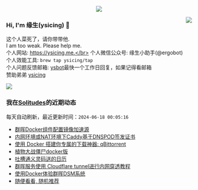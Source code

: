 <p align="center">
    <img align="center" src="https://github-profile-trophy.vercel.app/?username=ysicing&title=Star,Follower,Commit,Issue" style="max-width:100%;">
</p>

<img align="right" src="https://github-readme-stats.vercel.app/api?username=ysicing&show_icons=true&icon_color=805AD5&text_color=718096&bg_color=ffffff&hide_title=true" />


### Hi, I'm 缘生(ysicing) 👋

<!--
**ysicing/ysicing** is a ✨ _special_ ✨ repository because its `README.md` (this file) appears on your GitHub profile.

Here are some ideas to get you started:

- 🔭 I’m currently working on ...
- 🌱 I’m currently learning ...
- 👯 I’m looking to collaborate on ...
- 🤔 I’m looking for help with ...
- 💬 Ask me about ...
- 📫 How to reach me: ...
- 😄 Pronouns: ...
- ⚡ Fun fact: ...
- 🌈 I'm currently working on ... 😎
- 🐳 I’m currently learning go\k8s source code. 😅
- 🤔 I'm thinking about how to make more more money 😁.
- 💬 Ask me about `lao biao`
- 📫 How to reach me: mail [i@ysicing.me](mailto:i@ysicing.me) or blog [ysicing.me](https://ysicing.me) 
- sponsor: [ysicing](https://afdian.net/@ysicing)

-->

这个人菜死了，请你带带他.</br>
I am too weak. Please help me.</br>
个人网站: https://ysicing.me.</br>
个人微信公众号: 缘生小助手(@ergobot)</br>
个人效能工具: `brew tap ysicing/tap`</br>
个人问题反馈邮箱:  [ysbot](mailto:ysbot@12306.work)最快一个工作日回复，如果记得看邮箱</br>
赞助弟弟 [ysicing](https://sponsor.ysicing.net/)

![](https://komarev.com/ghpvc/?username=ysicing&color=green)

<!--events start -->

### 我在[Solitudes](https://ysicing.me)的近期动态

每天自动刷新，最近更新时间：`2024-06-18 00:05:16`

*  [群晖Docker组件配置镜像加速源](https://ysicing.me/dsm-docker-mirrors/v1)
*  [内网环境或NAT环境下Caddy基于DNSPOD签发证书](https://ysicing.me/nat-caddy-dnspod/v1)
*  [使用 Docker 搭建你专属的下载神器: qBittorrent](https://ysicing.me/tools/docker-qbittorrent/v1)
*  [植物大战僵尸docker版](https://ysicing.me/pvz-docker/v1)
*  [吐槽通义灵码送的日历](https://ysicing.me/fake-aliyun-calendar/v1)
*  [群晖服务使用 Cloudflare tunnel进行内网穿透教程](https://ysicing.me/nas-cloudflare-tunnel/v1)
*  [使用Docker体验群晖DSM系统](https://ysicing.me/docker-dsm/v1)
*  [随便看看, 随机推荐](https://ysicing.me/random/)


<!--events end -->
